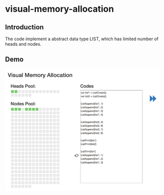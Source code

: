 # visual-memory-allocation
## Introduction
The code implement a abstract data type LIST, which has limited number of heads and nodes.

## Demo
![Demo](https://raw.githubusercontent.com/ChaunceyKiwi/visual-memory-allocation/master/demo.png?token=ALHARLhOc_SMo9nfzM0-DLRTWZEqc5y3ks5ZM7eywA%3D%3D)
